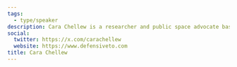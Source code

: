 ```yaml
---
tags:
  - type/speaker
description: Cara Chellew is a researcher and public space advocate based in Toronto, Canada. She received her Masters in Environmental Studies (Planning) at York University and is the founder of the Defensive Urban Design Research Network. In November 2018, she gave a TEDx talk in Tartu, Estonia called ‘Rethinking defensive urban design’ and has written articles that have been published in the Canadian Journal of Urban Research, Spacing Magazine, and the Ontario Planning Journal.
social:
  twitter: https://x.com/carachellew
  website: https://www.defensiveto.com
title: Cara Chellew
---
```


